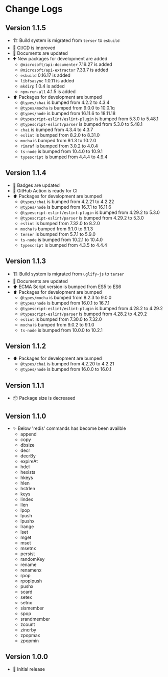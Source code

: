 # Change Logs

## Version 1.1.5

- :building_construction: Build system is migrated from `terser` to `esbuild`
- :green_heart: CI/CD is improved
- :memo: Documents are updated
- :heavy_plus_sign: New packages for development are added
  - `@microsoft/api-documenter` 7.19.27 is added
  - `@microsoft/api-extractor` 7.33.7 is added
  - `esbuild` 0.16.17 is added
  - `libfsasync` 1.0.11 is added
  - `mkdirp` 1.0.4 is added
  - `npm-run-all` 4.1.5 is added
- :arrow_up: Packages for development are bumped
  - `@types/chai` is bumped from 4.2.2 to 4.3.4
  - `@types/mocha` is bumped from 9.0.0 to 10.0.1q
  - `@types/node` is bumped from 16.11.6 to 18.11.18
  - `@typescript-eslint/eslint-plugin` is bumped from 5.3.0 to 5.48.1
  - `@typescript-eslint/parser` is bumped from 5.3.0 to 5.48.1
  - `chai` is bumped from 4.3.4 to 4.3.7
  - `eslint` is bumped from 8.2.0 to 8.31.0
  - `mocha` is bumped from 9.1.3 to 10.2.0
  - `rimraf` is bumped from 3.0.2 to 4.0.4
  - `ts-node` is bumped from 10.4.0 to 10.9.1
  - `typescript` is bumped from 4.4.4 to 4.9.4

## Version 1.1.4

- :memo: Badges are updated
- :green_heart: GitHub Action is ready for CI
- :arrow_up: Packages for development are bumped
  - `@types/chai` is bumped from 4.2.21 to 4.2.22
  - `@types/node` is bumped from 16.7.1 to 16.11.6
  - `@typescript-eslint/eslint-plugin` is bumped from 4.29.2 to 5.3.0
  - `@typescript-eslint/parser` is bumped from 4.29.2 to 5.3.0
  - `eslint` is bumped from 7.32.0 to 8.2.0
  - `mocha` is bumped from 9.1.0 to 9.1.3
  - `terser` is bumped from 5.7.1 to 5.9.0
  - `ts-node` is bumped from 10.2.1 to 10.4.0
  - `typescript` is bumped from 4.3.5 to 4.4.4

## Version 1.1.3

- :building_construction: Build system is migrated from `uglify-js` to `terser`
- :memo: Documents are updated
- :arrow_up: ECMA Script version is bumped from ES5 to ES6
- :arrow_up: Packages for development are bumped
  - `@types/mocha` is bumped from 8.2.3 to 9.0.0
  - `@types/node` is bumped from 16.0.1 to 16.7.1
  - `@typescript-eslint/eslint-plugin` is bumped from 4.28.2 to 4.29.2
  - `@typescript-eslint/parser` is bumped from 4.28.2 to 4.29.2
  - `eslint` is bumped from 7.30.0 to 7.32.0
  - `mocha` is bumped from 9.0.2 to 9.1.0
  - `ts-node` is bumped from 10.0.0 to 10.2.1

## Version 1.1.2

- :arrow_up: Packages for development are bumped
  - `@types/chai` is bumped from 4.2.20 to 4.2.21
  - `@types/node` is bumped from 16.0.0 to 16.0.1

## Version 1.1.1

- :package: Package size is decreased

## Version 1.1.0

- :sparkles: Below 'redis' commands has become been availble
  - append
  - copy
  - dbsize
  - decr
  - decrBy
  - expireAt
  - hdel
  - hexists
  - hkeys
  - hlen
  - hstrlen
  - keys
  - lindex
  - llen
  - lpop
  - lpush
  - lpushx
  - lrange
  - lset
  - mget
  - mset
  - msetnx
  - persist
  - randomKey
  - rename
  - renamenx
  - rpop
  - rpoplpush
  - pushx
  - scard
  - setex
  - setnx
  - sismember
  - spop
  - srandmember
  - zcount
  - zincrby
  - zpopmax
  - zpopmin

## Version 1.0.0

- :tada: Initial release
